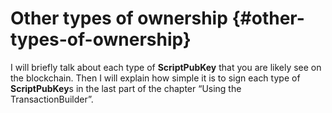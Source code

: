 # Other types of ownership {#other-types-of-ownership}

I will briefly talk about each type of **ScriptPubKey** that you are likely see on the blockchain. Then I will explain how simple it is to sign each type of **ScriptPubKey**s in the last part of the chapter “Using the TransactionBuilder”.
